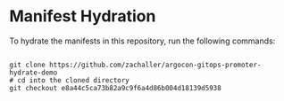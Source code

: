 
# Manifest Hydration

To hydrate the manifests in this repository, run the following commands:

```shell

git clone https://github.com/zachaller/argocon-gitops-promoter-hydrate-demo
# cd into the cloned directory
git checkout e8a44c5ca73b82a9c9f6a4d86b004d18139d5938
```